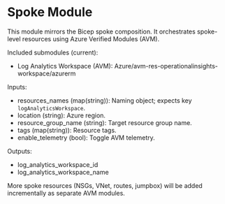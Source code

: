 # Spoke Module

This module mirrors the Bicep spoke composition. It orchestrates spoke-level resources using Azure Verified Modules (AVM).

Included submodules (current):
- Log Analytics Workspace (AVM): Azure/avm-res-operationalinsights-workspace/azurerm

Inputs:
- resources_names (map(string)): Naming object; expects key `logAnalyticsWorkspace`.
- location (string): Azure region.
- resource_group_name (string): Target resource group name.
- tags (map(string)): Resource tags.
- enable_telemetry (bool): Toggle AVM telemetry.

Outputs:
- log_analytics_workspace_id
- log_analytics_workspace_name

More spoke resources (NSGs, VNet, routes, jumpbox) will be added incrementally as separate AVM modules.
